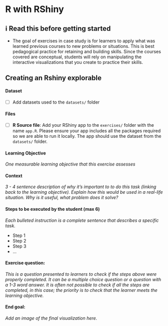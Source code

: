# R with RShiny

## :information_source: Read this before getting started
- The goal of exercises in case study is for learners to apply what was learned previous courses to new problems or situations. This is best pedagogical practice for retaining and building skills. Since the courses covered are conceptual, students will rely on manipulating the interactive visualizations that you create to practice their skills.



## Creating an Rshiny explorable

#### Dataset

- [ ] Add datasets used to the `datasets/` folder

#### Files

- [ ] **R Source file**: Add your RShiny app to the `exercises/`  folder with the name `app.R`. Please ensure your app includes all the packages required so we are able to run it locally. The app should use the dataset from the `datasets/` folder.


#### Learning Objective

*One measurable learning objective that this exercise assesses*

#### Context

*3 - 4 sentence description of why it’s important to to do this task (linking back to the learning objective). Explain how this would be used in a real-life situation. Why is it useful, what problem does it solve?*

#### Steps to be executed by the student (max 6)

*Each bulleted instruction is a complete sentence that describes a specific task.*

- Step 1
- Step 2
- Step 3
- ...

#### Exercise question:
*This is a question presented to learners to check if the steps above were properly completed. It can be a multiple choice question or a question with a 1-3 word answer. It is often not possible to check if all the steps are completed, in this case; the priority is to check that the learner meets the learning objective.*

#### End goal:

*Add an image of the final visualization here.*


